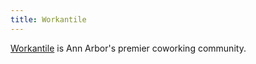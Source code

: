 ```yaml
---
title: Workantile
---
```

[Workantile] is Ann Arbor's premier coworking community.

[Workantile]:http://workantile.com/
